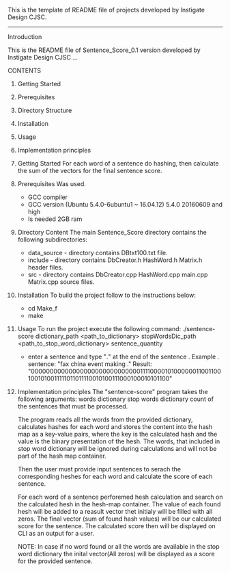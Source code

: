 This is the template of README file of projects developed by Instigate Design CJSC.

-------------------------------------------------------------------------------
Introduction

This is the README file of Sentence_Score_0.1 version developed by Instigate Design CJSC ...

CONTENTS
1. Getting Started
2. Prerequisites
3. Directory Structure
4. Installation
5. Usage
6. Implementation principles 

1. Getting Started
	For each word of a sentence do hashing, 
	then calculate the sum of the vectors for the final sentence score.

2. Prerequisites 
	Was used.
	- GCC compiler
	- GCC version (Ubuntu 5.4.0-6ubuntu1 ~ 16.04.12) 5.4.0 20160609 and high
	- Is needed 2GB ram  

3. Directory Content
	The main Sentence_Score directory contains the following subdirectories:
	- data_source -  directory contains  DBtxt100.txt file.
	- include -  directory contains DbCreator.h  HashWord.h  Matrix.h header files.
	- src - directory contains DbCreator.cpp  HashWord.cpp  main.cpp  Matrix.cpp source files.

4. Installation
	To build the project follow to the instructions below:
	- cd Make_f
	- make

5. Usage 
	To run the project execute the following command:
	    ./sentence-score dictionary_path <path_to_dictionary> stopWordsDic_path <path_to_stop_word_dictionary> sentence_quantity <count of sentences>
	- enter a sentence and type "․" at the end of the sentence ․
	Example ․
	sentence: "fax china event making ."
	Result: "0000000000000000000000000000011110000101000000110011001001010011111011011110010100111000100010101100"


6. Implementation principles 
    The "sentence-score" program takes the following arguments:
        words dictionary
        stop words dictionary
        count of the sentences that must be processed.

    The program reads all the words from the provided dictionary, calculates hashes for each word and stores the
    content into the hash map as a key-value pairs, where the key is the calculated hash and the value is the 
    binary presentation of the hesh.
    The words, that included in stop word dictionary will be ignored during calculations and will not be part of the hash map container.
    
    Then the user must provide input sentences to serach the corresponding heshes for each word and calculate the score of each sentence.

    For each word of a sentence perforemed hesh calculation and search on the calculated hesh in the hesh-map container.
    The value of each found hesh will be added to a reasult vector thet initialy will be filled with all zeros.
    The final vector (sum of found hash values) will be our calculated score for the sentence.
    The calculated score then will be displayed on CLI as an output for a user.

    NOTE:
     In case if no word found or all the words are available in the stop word dictionary the inital vector(All zeros)
     will be displayed as a score for the provided sentence.
